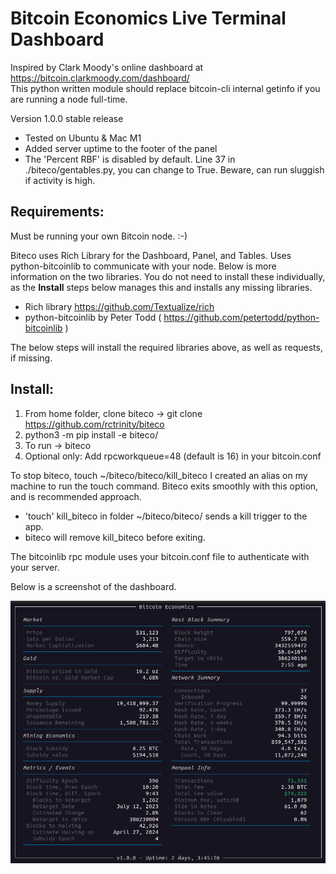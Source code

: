 # Bitcoin Economics Live Terminal Dashboard 

 Inspired by Clark Moody's online dashboard at https://bitcoin.clarkmoody.com/dashboard/   
 This python written module should replace bitcoin-cli internal getinfo if you are running a node full-time.   

 Version 1.0.0 stable release
 - Tested on Ubuntu & Mac M1
 - Added server uptime to the footer of the panel
 - The 'Percent RBF' is disabled by default. Line 37 in ./biteco/gentables.py, you can change to True. Beware, can run sluggish if activity is high.
 
 
## **Requirements**:   

Must be running your own Bitcoin node. :-)

Biteco uses Rich Library for the Dashboard, Panel, and Tables. Uses python-bitcoinlib to communicate with your node.
Below is more information on the two libraries. You do not need to install these individually, as the **Install** steps below manages this and
installs any missing libraries.

- Rich library  https://github.com/Textualize/rich               
- python-bitcoinlib by Peter Todd ( https://github.com/petertodd/python-bitcoinlib )        
         
 The below steps will install the required libraries above, as well as requests, if missing.
 
 ## **Install**:    
 1. From home folder, clone biteco -> git clone https://github.com/rctrinity/biteco
 2. python3 -m pip install -e biteco/  
 3. To run -> biteco  
 4. Optional only: Add rpcworkqueue=48 (default is 16) in your bitcoin.conf
 
 To stop biteco, touch ~/biteco/biteco/kill_biteco
 I created an alias on my machine to run the touch command. Biteco exits smoothly with this option, and is recommended approach.
 
 - 'touch' kill_biteco in folder ~/biteco/biteco/ sends a kill trigger to the app. 
 - biteco will remove kill_biteco before exiting.
 
 The bitcoinlib rpc module uses your bitcoin.conf file to authenticate with your server. 
 
 
 Below is a screenshot of the dashboard.   
 
![Screenshot 2023-04-09 at 10 20 01 PM](https://github.com/rctrinity/biteco/blob/main/Biteco.png)



